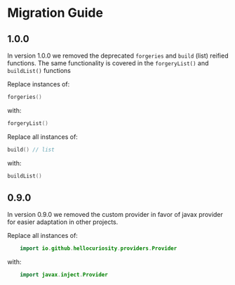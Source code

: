 # Migration Guide

## 1.0.0

In version 1.0.0 we removed the deprecated `forgeries` and `build` (list) reified functions. The same functionality
is covered in the `forgeryList()` and `buildList()` functions

Replace instances of:
```kotlin
forgeries()
```

with:
```kotlin
forgeryList()
```

Replace all instances of:
```kotlin
build() // list
```

with:
```kotlin
buildList()
```

## 0.9.0

In version 0.9.0 we removed the custom provider in favor of javax provider for easier 
adaptation in other projects. 

Replace all instances of:
```kotlin
    import io.github.hellocuriosity.providers.Provider
```

with:
```kotlin
    import javax.inject.Provider
```

